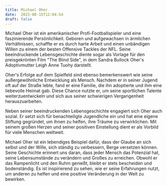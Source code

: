 ```yaml
---
title: Michael Oher
date:  2023-08-15T12:04:54
draft: false
---
```


Michael Oher ist ein amerikanischer Profi-Footballspieler und eine faszinierende Persönlichkeit. Geboren und aufgewachsen in ärmlichen Verhältnissen, schaffte er es durch harte Arbeit und einen unbändigen Willen zu einem der besten Offensive Tackles der NFL. Seine beeindruckende Lebensgeschichte diente sogar als Vorlage für den preisgekrönten Film "The Blind Side", in dem Sandra Bullock Oher's Adoptivmutter Leigh Anne Tuohy darstellt. 

Oher's Erfolge auf dem Spielfeld sind ebenso bemerkenswert wie seine außergewöhnliche Entwicklung als Mensch. Nachdem er in seiner Jugend oft auf der Straße lebte, fand er eine Familie, die ihn adoptierte und ihm eine liebevolle Heimat gab. Diese Chance nutzte er, um seine sportlichen Talente weiterzuentwickeln und sich aus seiner schwierigen Vergangenheit herauszuarbeiten.

Neben seiner beeindruckenden Lebensgeschichte engagiert sich Oher auch sozial. Er setzt sich für benachteiligte Jugendliche ein und hat eine eigene Stiftung gegründet, um ihnen zu helfen, ihre Träume zu verwirklichen. Mit seinem großen Herzen und seiner positiven Einstellung dient er als Vorbild für viele Menschen weltweit.

Michael Oher ist ein lebendiges Beispiel dafür, dass der Glaube an sich selbst und der Wille, sich ständig zu verbessern, Berge versetzen können. Seine Geschichte erinnert uns daran, dass jeder Mensch das Potenzial hat, seine Lebensumstände zu verändern und Großes zu erreichen. Obwohl er das Rampenlicht und den Ruhm genießt, bleibt er stets bescheiden und bodenständig. Es ist inspirierend zu sehen, wie er seine Erfahrungen nutzt, um anderen zu helfen und eine positive Veränderung in der Welt zu bewirken.